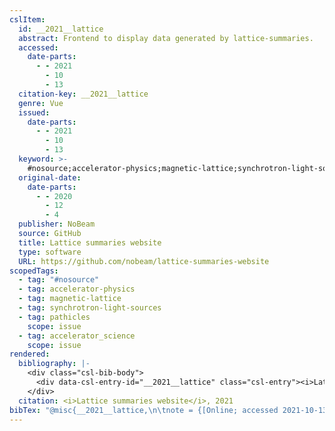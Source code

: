 ```yaml
---
cslItem:
  id: __2021__lattice
  abstract: Frontend to display data generated by lattice-summaries.
  accessed:
    date-parts:
      - - 2021
        - 10
        - 13
  citation-key: __2021__lattice
  genre: Vue
  issued:
    date-parts:
      - - 2021
        - 10
        - 13
  keyword: >-
    #nosource;accelerator-physics;magnetic-lattice;synchrotron-light-sources;collection::pathicles::accelerator_science
  original-date:
    date-parts:
      - - 2020
        - 12
        - 4
  publisher: NoBeam
  source: GitHub
  title: Lattice summaries website
  type: software
  URL: https://github.com/nobeam/lattice-summaries-website
scopedTags:
  - tag: "#nosource"
  - tag: accelerator-physics
  - tag: magnetic-lattice
  - tag: synchrotron-light-sources
  - tag: pathicles
    scope: issue
  - tag: accelerator_science
    scope: issue
rendered:
  bibliography: |-
    <div class="csl-bib-body">
      <div data-csl-entry-id="__2021__lattice" class="csl-entry"><i>Lattice summaries website</i> 2021. NoBeam. Available at: https://github.com/nobeam/lattice-summaries-website (Accessed: October 13, 2021).</div>
    </div>
  citation: <i>Lattice summaries website</i>, 2021
bibTex: "@misc{__2021__lattice,\n\tnote = {[Online; accessed 2021-10-13]},\n\tyear = {2021},\n\tmonth = {oct 13},\n\tpublisher = {NoBeam},\n\ttitle = {Lattice summaries website},\n\ttype = {Vue},\n}\n\n"
---
```

